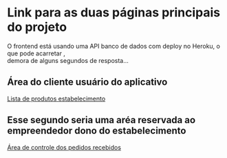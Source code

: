 # Link para as duas páginas principais do projeto

  O frontend está usando uma API banco de dados com deploy no Heroku, o que pode acarretar ,<br/> demora de alguns segundos de resposta...

## Área do cliente usuário do aplicativo
 [Lista de produtos estabelecimento](https://basic-project-delivery.vercel.app/cardapio)

## Esse segundo seria uma aréa reservada ao empreendedor dono do estabelecimento
 [Área de controle dos pedidos recebidos](https://basic-project-delivery.vercel.app/pedidos)
